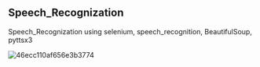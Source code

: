 ## Speech_Recognization
Speech_Recognization using selenium, speech_recognition, BeautifulSoup, pyttsx3

![46ecc110af656e3b3774](https://user-images.githubusercontent.com/75013699/165695933-ed5e6bc4-8630-43ce-9094-79064593d28a.jpg)

